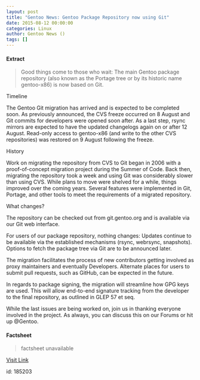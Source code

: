 ```yaml
---
layout: post
title: "Gentoo News: Gentoo Package Repository now using Git"
date: 2015-08-12 00:00:00
categories: Linux
author: Gentoo News ()
tags: []
---
```



#### Extract
>Good things come to those who wait: The main Gentoo package repository (also known as the Portage tree or by its historic name gentoo-x86) is now based on Git.



Timeline

The Gentoo Git migration has arrived and is expected to be completed soon.
As previously announced,
the CVS freeze occurred on 8 August and Git commits for developers were opened soon after.
As a last step, rsync mirrors are expected to have the updated changelogs again on or after 12 August.
Read-only access to gentoo-x86 (and write to the other CVS repositories) was restored on 9 August following the freeze.

History

Work on migrating the repository from CVS to Git began in 2006 with a proof-of-concept migration project during the Summer of Code.
Back then, migrating the repository took a week and using Git was considerably slower than using CVS.
While plans to move were shelved for a while, things improved over the coming years.
Several features were implemented in Git, Portage, and other tools to meet the requirements of a migrated repository.

What changes?

The repository can be checked out from git.gentoo.org and is available via our Git web interface.

For users of our package repository, nothing changes:
Updates continue to be available via the established mechanisms (rsync, webrsync, snapshots).
Options to fetch the package tree via Git are to be announced later.

The migration facilitates the process of new contributors getting involved as proxy maintainers and eventually Developers.
Alternate places for users to submit pull requests, such as GitHub, can be expected in the future.

In regards to package signing, the migration will streamline how GPG keys are used.
This will allow end-to-end signature tracking from the developer to the final repository, as outlined in GLEP 57 et seq.

While the last issues are being worked on, join us in thanking everyone involved in the project.
As always, you can discuss this on our Forums or hit up @Gentoo.

#### Factsheet
>factsheet unavailable

[Visit Link](https://www.gentoo.org/news/2015/08/12/git-migration.html)

id:  185203
